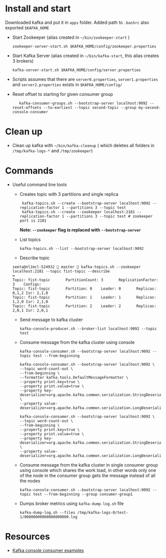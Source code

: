 # Install and start

  Downloaded kafka and put it in `apps` folder. Added path to `.bashrc` also exported `$KAFKA_HOME`

- Start Zookeeper (alias created in `~/bin/zookeeper-start` )

  ```
  zookeeper-server-start.sh $KAFKA_HOME/config/zookeeper.properties
  ```

- Start Kafka Server (alias created in `~/bin/kafka-start`, this alias creates 3 brokers)

  ```
  kafka-server-start.sh $KAFKA_HOME/config/server.properties
  ```

- Scripts assumes that there are `server0.properties`, `server1.properties` and `server2.properties` exists in `$KAFKA_HOME/config/`

- Reset offset to starting for given consumer group
  ```shell
     kafka-consumer-groups.sh --bootstrap-server localhost:9092 --reset-offsets --to-earliest --topic second-topic --group my-second-console-consumer
  ```

# Clean up

- Clean up kafka with `~/bin/kafka-cleanup` ( which deletes all folders in `/tmp/kafka-logs-*` and `/tmp/zookeeper`)


# Commands
- Useful command line tools

  - Creates topic with 3 partitions and single replica

    ```shell
     kafka-topics.sh --create --bootstrap-server localhost:9092 --replication-factor 1 --partitions 3 --topic test
     kafka-topics.sh --create --zookeeper localhost:2181 --replication-factor 1 --partitions 3 --topic test # zookeeper port is 2181
    ```
    
    __Note: `--zookeeper` flag is replaced with `--bootstrap-server`__

  - List topics

    ```
    kafka-topics.sh --list --bootstrap-server localhost:9092
    ```
    
  - Describe topic
  
  ```shell
  seeta@nl1mcl-524932  master  kafka-topics.sh --zookeeper localhost:2181 --topic fist-topic --describe                                                                      ∞
  Topic: fist-topic       PartitionCount: 3       ReplicationFactor: 3    Configs:
  Topic: fist-topic       Partition: 0    Leader: 0       Replicas: 0,1,2 Isr: 2,1,0
  Topic: fist-topic       Partition: 1    Leader: 1       Replicas: 1,2,0 Isr: 2,1,0
  Topic: fist-topic       Partition: 2    Leader: 2       Replicas: 2,0,1 Isr: 2,0,1
  ```

  - Send message to kafka cluster

    ```
    kafka-console-producer.sh --broker-list localhost:9092 --topic test
    ```

  - Consume message from the kafka cluster using console

    ```
    kafka-console-consumer.sh --bootstrap-server localhost:9092 --topic test --from-beginning
    
    kafka-console-consumer.sh --bootstrap-server localhost:9092 \
    --topic word-count-out \
    --from-beginning \
    --formatter kafka.tools.DefaultMessageFormatter \
    --property print.key=true \
    --property print.value=true \
    --property key-deserializer=org.apache.kafka.common.serialization.StringDeserializer \
    --property value-deserializer=org.apache.kafka.common.serialization.LongDeserializer
    
    kafka-console-consumer.sh --bootstrap-server localhost:9092 \
    --topic word-count-out \
    --from-beginning \
    --property print.key=true \
    --property print.value=true \
    --property key-deserializer=org.apache.kafka.common.serialization.StringDeserializer \
    --property value-deserializer=org.apache.kafka.common.serialization.LongDeserializer
    ```

  - Consume message from the kafka cluster in single consumer group using console which shares the work load,
    in other words only one of the node in the consumer group gets the message instead of all the nodes

    ```
    kafka-console-consumer.sh --bootstrap-server localhost:9092 --topic test --from-beginning --group consumer-group1
    ```

  - Dumps broker metrics using `kafka-dump-log.sh` file
    ```
    kafka-dump-log.sh --files /tmp/kafka-logs-0/test-1/00000000000000000000.log
    ```


# Resources 

- [Kafka console consumer examples](https://datacadamia.com/dit/kafka/kafka-console-consumer)
